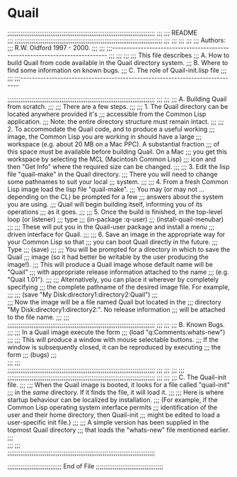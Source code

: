# Quail
;;;;;;;;;;;;;;;;;;;;;;;;;;;;;;;;;;;;;;;;;;;;;;;;;;;;;;;;;;;;;;;;;;;;;;;;;;;;;;;
;;;
;;;                                README                                
;;;
;;;;;;;;;;;;;;;;;;;;;;;;;;;;;;;;;;;;;;;;;;;;;;;;;;;;;;;;;;;;;;;;;;;;;;;;;;;;;;;
;;;
;;;
;;;
;;;
;;;  Authors:
;;;     R.W. Oldford 1997 - 2000.
;;;
;;;
;;;----------------------------------------------------------------------------
;;;
;;;
;;;
;;;   This file describes
;;;        A. How to build Quail from code available in the Quail directory system.
;;;        B. Where to find some information on known bugs.
;;;        C. The role of Quail-init.lisp file
;;;
;;;
;;;-----------------------------------------------------------------------------






;;;;;;;;;;;;;;;;;;;;;;;;;;;;;;;;;;;;;;;;;;;;;;;;;;;;;;;;;;;;;;;;;;;;;;;;;;;;;;;
;;;
;;;
;;;   A. Building Quail from scratch.
;;;
;;;   There are a few steps.
;;;
;;;   1. The Quail directory can be located anywhere provided it's 
;;;      accessible from the Common Lisp application.
;;;      Note: the entire directory structure must remain intact.
;;;
;;;   2. To accommodate the Quail code, and to produce a useful working
;;;      image, the Common Lisp you are working in should have a large
;;;      workspace (e.g. about 20 MB on a Mac PPC).  A substantial fraction
;;;      of this space must be available before building Quail.  On a Mac
;;;      you get this workspace by selecting the MCL (Macintosh Common Lisp)
;;;      icon and then "Get Info" where the required size can be changed.
;;;
;;;   3. Edit the lisp file "quail-make" in the Quail directory.
;;;      There you will need to change some pathnames to suit your local
;;;      system.
;;;
;;;   4. From a fresh Common Lisp image load the lisp file "quail-make".
;;;      You may (or may not ... depending on the CL) be prompted for a few
;;;      answers about the system you are using.
;;;      Quail will begin building itself, informing you of its operations
;;;      as it goes.
;;;
;;;   5. Once the build is finished, in the top-level loop (or listener)
;;;      type
;;;           (in-package :q-user)
;;;           (install-quail-menubar)
;;;
;;;      These will put you in the Quail-user package and install a menu
;;;      driven interface for Quail.
;;; 
;;;   6. Save an image in the appropriate way for your Common Lisp so that
;;;      you can boot Quail directly in the future.
;;;      Type
;;;           (save)
;;;
;;;      You will be prompted for a directory in which to save the Quail
;;;      image (so it had better be writable by the user producing the image!).
;;;      This will produce a Quail image whose default name will be "Quail"
;;;      with appropriate release information attached to the name
;;;      (e.g. "Quail 1.01").
;;;
;;;      Alternatively, you can place it wherever by completely specifying 
;;;      the complete pathname of the desired image file. For example,
;;;
;;;           (save "My Disk:directory1:directory2:Quail")
;;;     
;;;      Now the image will be a file named Quail but located in the
;;;      directory "My Disk:directory1:directory2:". No release information
;;;      will be attached to the file name.
;;;
;;;      
;;;;;;;;;;;;;;;;;;;;;;;;;;;;;;;;;;;;;;;;;;;;;;;;;;;;;;;;;;;;;;;;;;;;;;;;;;;;;;;
;;;
;;;
;;;   B. Known Bugs.
;;;
;;;   In a Quail image execute the form
;;;          (load "q:Comments:whats-new")
;;;
;;;   This will produce a window with mouse selectable buttons.
;;;   If the window is subsequently closed, it can be reproduced by executing
;;;   the form
;;;          (bugs)
;;;   
;;;
;;;      
;;;;;;;;;;;;;;;;;;;;;;;;;;;;;;;;;;;;;;;;;;;;;;;;;;;;;;;;;;;;;;;;;;;;;;;;;;;;;;;
;;;
;;;
;;;
;;;
;;;;;;;;;;;;;;;;;;;;;;;;;;;;;;;;;;;;;;;;;;;;;;;;;;;;;;;;;;;;;;;;;;;;;;;;;;;;;;;
;;;
;;;
;;;   C. The Quail-init file.
;;;
;;;   When the Quail image is booted, it looks for a file called "quail-init" 
;;;   in the *same* directory.  If it finds the file, it will load it.
;;;
;;;   Here is where startup behaviour can be localized by installation.
;;;   (For example, if the Common Lisp operating system interface permits
;;;   identification of the user and their home directory, then Quail-init
;;;   might be edited to load a user-specific init file.)
;;;
;;;   A simple version has been supplied in the topmost Quail directory
;;;   that loads the "whats-new" file mentioned earlier.
;;;   
;;;
;;;      
;;;;;;;;;;;;;;;;;;;;;;;;;;;;;;;;;;;;;;;;;;;;;;;;;;;;;;;;;;;;;;;;;;;;;;;;;;;;;;;



;;;;;;;;;;;;;;;;;;;;;;;;;;;;;  End of File ;;;;;;;;;;;;;;;;;;;;;;;;;;;;;;;;;;;;
